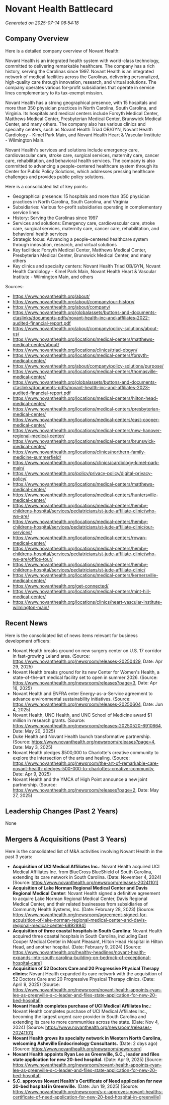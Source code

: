 # Novant Health Battlecard

*Generated on 2025-07-14 06:54:18*

## Company Overview
Here is a detailed company overview of Novant Health:

Novant Health is an integrated health system with world-class technology, committed to delivering remarkable healthcare. The company has a rich history, serving the Carolinas since 1997. Novant Health is an integrated network of medical facilities across the Carolinas, delivering personalized, high-quality care through innovation, research, and virtual solutions. The company operates various for-profit subsidiaries that operate in service lines complementary to its tax-exempt mission.

Novant Health has a strong geographical presence, with 15 hospitals and more than 350 physician practices in North Carolina, South Carolina, and Virginia. Its hospitals and medical centers include Forsyth Medical Center, Matthews Medical Center, Presbyterian Medical Center, Brunswick Medical Center, and many others. The company also has various clinics and specialty centers, such as Novant Health Triad OB/GYN, Novant Health Cardiology - Kimel Park Main, and Novant Health Heart & Vascular Institute - Wilmington Main.

Novant Health's services and solutions include emergency care, cardiovascular care, stroke care, surgical services, maternity care, cancer care, rehabilitation, and behavioral health services. The company is also committed to advancing a people-centered healthcare system through its Center for Public Policy Solutions, which addresses pressing healthcare challenges and provides public policy solutions.

Here is a consolidated list of key points:

* Geographical presence: 15 hospitals and more than 350 physician practices in North Carolina, South Carolina, and Virginia
* Subsidiaries: Various for-profit subsidiaries operating in complementary service lines
* History: Serving the Carolinas since 1997
* Services and solutions: Emergency care, cardiovascular care, stroke care, surgical services, maternity care, cancer care, rehabilitation, and behavioral health services
* Strategic focus: Advancing a people-centered healthcare system through innovation, research, and virtual solutions
* Key facilities: Forsyth Medical Center, Matthews Medical Center, Presbyterian Medical Center, Brunswick Medical Center, and many others
* Key clinics and specialty centers: Novant Health Triad OB/GYN, Novant Health Cardiology - Kimel Park Main, Novant Health Heart & Vascular Institute - Wilmington Main, and others

Sources:

* https://www.novanthealth.org/about/
* https://www.novanthealth.org/about/company/our-history/
* https://www.novanthealth.org/about/company/
* https://www.novanthealth.org/globalassets/buttons-and-documents-ctaslinks/documents-pdfs/novant-health-inc-and-affiliates-2022-audited-financial-report.pdf
* https://www.novanthealth.org/about/company/policy-solutions/about-us/
* https://www.novanthealth.org/locations/medical-centers/matthews-medical-center/about/
* https://www.novanthealth.org/locations/clinics/triad-obgyn/
* https://www.novanthealth.org/locations/medical-centers/forsyth-medical-center/
* https://www.novanthealth.org/about/company/policy-solutions/purpose/
* https://www.novanthealth.org/locations/medical-centers/thomasville-medical-center/
* https://www.novanthealth.org/globalassets/buttons-and-documents-ctaslinks/documents-pdfs/novant-health-inc-and-affiliates-2023-audited-financial-report.pdf
* https://www.novanthealth.org/locations/medical-centers/hilton-head-medical-center/
* https://www.novanthealth.org/locations/medical-centers/presbyterian-medical-center/
* https://www.novanthealth.org/locations/medical-centers/east-cooper-medical-center/
* https://www.novanthealth.org/locations/medical-centers/new-hanover-regional-medical-center/
* https://www.novanthealth.org/locations/medical-centers/brunswick-medical-center/
* https://www.novanthealth.org/locations/clinics/northern-family-medicine-summerfield/
* https://www.novanthealth.org/locations/clinics/cardiology-kimel-park-main/
* https://www.novanthealth.org/policy/privacy-policy/digital-privacy-policy/
* https://www.novanthealth.org/locations/medical-centers/matthews-medical-center/
* https://www.novanthealth.org/locations/medical-centers/huntersville-medical-center/
* https://www.novanthealth.org/locations/medical-centers/hemby-childrens-hospital/services/pediatricians/st-jude-affiliate-clinic/who-we-are/
* https://www.novanthealth.org/locations/medical-centers/hemby-childrens-hospital/services/pediatricians/st-jude-affiliate-clinic/our-services/
* https://www.novanthealth.org/locations/medical-centers/rowan-medical-center/
* https://www.novanthealth.org/locations/medical-centers/hemby-childrens-hospital/services/pediatricians/st-jude-affiliate-clinic/who-we-are/office-tour/
* https://www.novanthealth.org/locations/medical-centers/hemby-childrens-hospital/services/pediatricians/st-jude-affiliate-clinic/
* https://www.novanthealth.org/locations/medical-centers/kernersville-medical-center/
* https://www.novanthealth.org/get-connected/
* https://www.novanthealth.org/locations/medical-centers/mint-hill-medical-center/
* https://www.novanthealth.org/locations/clinics/heart-vascular-institute-wilmington-main/

## Recent News
Here is the consolidated list of news items relevant for business development officers:

* Novant Health breaks ground on new surgery center on U.S. 17 corridor in fast-growing Leland area. (Source: https://www.novanthealth.org/newsroom/releases-20250429, Date: Apr 29, 2025)
* Novant Health breaks ground for its new Center for Women's Health, a state-of-the-art medical facility set to open in summer 2026. (Source: https://www.novanthealth.org/newsroom/releases?page=3, Date: Apr 16, 2025)
* Novant Health and ENFRA enter Energy-as-a-Service agreement to advance environmental sustainability initiatives. (Source: https://www.novanthealth.org/newsroom/releases-20250604, Date: Jun 4, 2025)
* Novant Health, UNC Health, and UNC School of Medicine award $1 million in research grants. (Source: https://www.novanthealth.org/newsroom/releases-20250520-6910664, Date: May 20, 2025)
* Duke Health and Novant Health launch transformative partnership. (Source: https://www.novanthealth.org/newsroom/releases?page=4, Date: May 3, 2025)
* Novant Health pledges $500,000 to Charlotte's creative community to explore the intersection of the arts and healing. (Source: https://www.novanthealth.org/newsroom/the-art-of-remarkable-care-novant-health-pledges-500-000-to-charlottes-creative-community, Date: Apr 9, 2025)
* Novant Health and the YMCA of High Point announce a new joint partnership. (Source: https://www.novanthealth.org/newsroom/releases?page=2, Date: May 27, 2025)

## Leadership Changes (Past 2 Years)
None

## Mergers & Acquisitions (Past 3 Years)
Here is the consolidated list of M&A activities involving Novant Health in the past 3 years:

* **Acquisition of UCI Medical Affiliates Inc.**: Novant Health acquired UCI Medical Affiliates Inc. from BlueCross BlueShield of South Carolina, extending its care network in South Carolina. (Date: November 4, 2024) [Source: https://www.novanthealth.org/newsroom/releases-20241101]
* **Acquisition of Lake Norman Regional Medical Center and Davis Regional Medical Center**: Novant Health signed a definitive agreement to acquire Lake Norman Regional Medical Center, Davis Regional Medical Center, and their related businesses from subsidiaries of Community Health Systems, Inc. (Date: February 28, 2023) [Source: https://www.novanthealth.org/newsroom/agreement-signed-for-acquisition-of-lake-norman-regional-medical-center-and-davis-regional-medical-center-6892894]
* **Acquisition of three coastal hospitals in South Carolina**: Novant Health acquired three coastal hospitals in South Carolina, including East Cooper Medical Center in Mount Pleasant, Hilton Head Hospital in Hilton Head, and another hospital. (Date: February 9, 2024) [Source: https://www.novanthealth.org/healthy-headlines/novant-health-expands-into-south-carolina-building-on-bedrock-of-exceptional-hospital-care]
* **Acquisition of 52 Doctors Care and 20 Progressive Physical Therapy clinics**: Novant Health expanded its care network with the acquisition of 52 Doctors Care and 20 Progressive Physical Therapy clinics. (Date: April 9, 2025) [Source: https://www.novanthealth.org/newsroom/novant-health-appoints-ryan-lee-as-greenville-s-c-leader-and-files-state-application-for-new-20-bed-hospital]
* **Novant Health completes purchase of UCI Medical Affiliates Inc.**: Novant Health completes purchase of UCI Medical Affiliates Inc., becoming the largest urgent care provider in South Carolina and extending its care to more communities across the state. (Date: Nov 4, 2024) [Source: https://www.novanthealth.org/newsroom/releases-20241101]
* **Novant Health grows its specialty network in Western North Carolina, welcoming Asheville Endocrinology Consultants.** (Date: 2 days ago) [Source: https://www.novanthealth.org/newsroom/newsroom]
* **Novant Health appoints Ryan Lee as Greenville, S.C., leader and files state application for new 20-bed hospital.** (Date: Apr 9, 2025) [Source: https://www.novanthealth.org/newsroom/novant-health-appoints-ryan-lee-as-greenville-s-c-leader-and-files-state-application-for-new-20-bed-hospital]
* **S.C. approves Novant Health's Certificate of Need application for new 20-bed hospital in Greenville.** (Date: Jun 19, 2025) [Source: https://www.novanthealth.org/newsroom/s-c-approves-novant-healths-certificate-of-need-application-for-new-20-bed-hospital-in-greenville]
